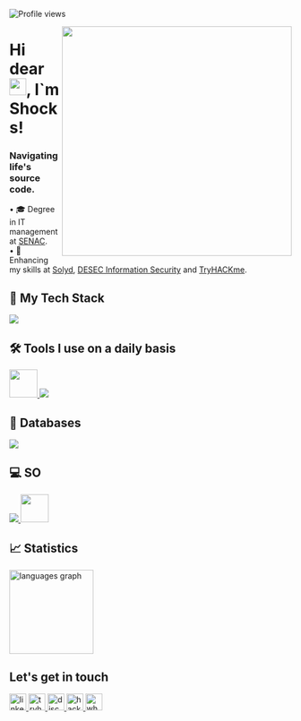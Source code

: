 <p align="left"> <img src="https://komarev.com/ghpvc/?username=shocks7&color=006bed" alt="Profile views" /> </p>
<img src="https://cdn.discordapp.com/attachments/1063112899901530252/1187521401033338880/271839856-3b4607a1-1cc6-41f1-926f-892ae880e7a5.gif?ex=6597307d&is=6584bb7d&hm=50f84cc892856b1a90d2895d9b7a6d4a25053f0a44887224ecda548f0a3aaf54&" min-width="410px" max-width="410px" width="410px" align="right">
<h1 align="left">Hi dear <img src="https://cdn.discordapp.com/attachments/1063112899901530252/1187521782706606192/214644152-52f47eb3-5e31-4f47-8758-05c9468d5596.gif?ex=659730d8&is=6584bbd8&hm=4045f1b221aee556a31ec05b26c0c6f01b6796d9b7eb2385f808fa0aadfca03e&" height="30px">, I`m Shocks!</h1>

<h3> Navigating life's source code.</h3>

<p align="left">
• 🎓 Degree in IT management at <a href="https://www.sp.senac.br//">SENAC</a>.<BR>
• 🧠 Enhancing my skills at <a href="https://solyd.com.br/">Solyd</a>, <a href="https://desecsecurity.com/">DESEC Information Security</a> and <a href="https://tryhackme.com/p/cls.sh7">TryHACKme</a>.<BR>
</p>

## 🚀 My Tech Stack
<p align="left">
  <a href="https://skillicons.dev">
    <img src="https://skillicons.dev/icons?i=aws,php,js,py,laravel,bash,nginx" />
  </a>
</p>

## 🛠️ Tools I use on a daily basis
<p align="left">
  <a href="https://skillicons.dev">
    <img src="https://cdn.jsdelivr.net/gh/devicons/devicon/icons/jetbrains/jetbrains-original.svg" width="50" />
    <img src="https://skillicons.dev/icons?i=docker,git,postman,vscode,discord" /> 
  </a>
</p> 

## 💾 Databases
<p align="left">
  <a href="https://skillicons.dev">
    <img src="https://skillicons.dev/icons?i=mysql,postgres" />
  </a>
</p>

## 💻 SO

<p align="left">
  <a href="https://skillicons.dev">
    <img src="https://skillicons.dev/icons?i=linux" />
    <img src="https://cdn.jsdelivr.net/gh/devicons/devicon/icons/windows8/windows8-original.svg" width="50" />
  </a>
</p> 

## 📈 Statistics

<div align="left">
  <img src="https://github-readme-stats.vercel.app/api/top-langs?username=shocks7&locale=en&hide_title=false&layout=compact&card_width=320&langs_count=5&theme=dark&hide_border=false&order=2" height="150" alt="languages graph"  />
</div>

## Let's get in touch

<div align="left">
  <a href="https://www.linkedin.com/in/carlos-augusto-cls-sh7/" target="_blank">
    <img src="https://img.shields.io/static/v1?message=LinkedIn&logo=linkedin&label=&color=0077B5&logoColor=white&labelColor=&style=for-the-badge" height="30" alt="linkedin logo"  />
  </a>
  <a href="https://tryhackme.com/p/cls.sh7" target="_blank">
    <img src="https://img.shields.io/static/v1?message=TryHackMe&logo=tryhackme&label=&color=88cc14&logoColor=white&labelColor=&style=for-the-badge" height="30" alt="tryhackme logo"  />
  </a>
  <a href="https://discord.com/channels/@imshocks" target="_blank">
    <img src="https://img.shields.io/static/v1?message=Discord&logo=discord&label=&color=7289DA&logoColor=white&labelColor=&style=for-the-badge" height="30" alt="discord logo"  />
  </a>
  <a href="https://www.hackerrank.com/profile/cls_sh7" target="_blank">
    <img src="https://img.shields.io/static/v1?message=HackerRank&logo=hackerrank&label=&color=2EC866&logoColor=white&labelColor=&style=for-the-badge" height="30" alt="hackerrank logo"  />
  </a>
  <a href="https://api.whatsapp.com/send?phone=5511948273430&text=Ol%C3%A1,%20vim%20atrav%C3%A9s%20do%20seu%20GitHub." target="_blank">
    <img src="https://img.shields.io/static/v1?message=Whatsapp&logo=whatsapp&label=&color=25D366&logoColor=white&labelColor=&style=for-the-badge" height="30" alt="whatsapp logo"  />
  </a>
</div>

###
